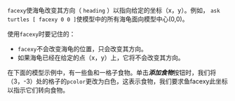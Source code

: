 ﻿`facexy`使海龟改变其方向（ `heading` ）以指向给定的坐标（x，y）。例如， `ask turtles [ facexy 0 0 ]`使模型中的所有海龟面向模型中心(0,0)。

使用`facexy`时要记住的：

- `facexy`不会改变海龟的位置，只会改变其方向。
- 如果海龟已经在给定的点（x，y）上，它将不会改变其方向。


在下面的模型示例中，有一些鱼和一格子食物。单击***添加食物***按钮时，我们将（3，-3）处的格子的`pcolor`更改为白色，这表示食物，我们要求鱼facexy此坐标以指示它们转向食物。
